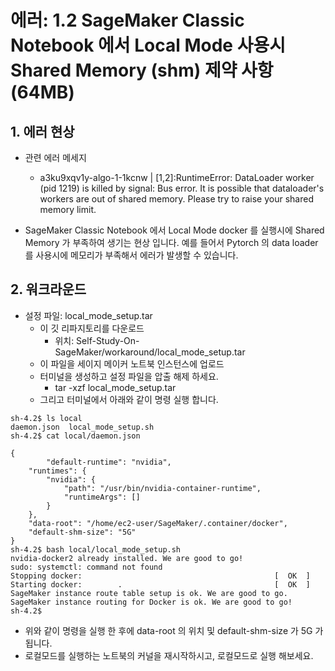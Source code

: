 # 에러: 1.2 SageMaker Classic Notebook 에서 Local Mode 사용시 Shared Memory (shm) 제약 사항 (64MB)
## 1. 에러 현상
- 관련 에러 메세지
    - a3ku9xqv1y-algo-1-1kcnw | [1,2]:RuntimeError: DataLoader worker (pid 1219) is killed by signal: Bus error. It is possible that dataloader's workers are out of shared memory. Please try to raise your shared memory limit.


- SageMaker Classic Notebook 에서 Local Mode docker 를 실행시에  Shared Memory 가 부족하여 생기는 현상 입니다. 예를 들어서 Pytorch 의 data loader 를 사용시에 메모리가 부족해서 에러가 발생할 수 있습니다.
    

## 2. 워크라운드
- 설정 파일: local_mode_setup.tar
    - 이 깃 리파지토리를 다운로드
        - 위치: Self-Study-On-SageMaker/workaround/local_mode_setup.tar
    - 이 파일을 세이지 메이커 노트북 인스턴스에 업로드
    - 터미널을 생성하고 설정 파일을 압출 해제 하세요.
        - tar -xzf local_mode_setup.tar
    - 그리고  터미널에서 아래와 같이 명령 실행 합니다.


```
sh-4.2$ ls local
daemon.json  local_mode_setup.sh
sh-4.2$ cat local/daemon.json 

{
        "default-runtime": "nvidia",
    "runtimes": {
        "nvidia": {
            "path": "/usr/bin/nvidia-container-runtime",
            "runtimeArgs": []
        }
    },
    "data-root": "/home/ec2-user/SageMaker/.container/docker",
    "default-shm-size": "5G" 
}
sh-4.2$ bash local/local_mode_setup.sh 
nvidia-docker2 already installed. We are good to go!
sudo: systemctl: command not found
Stopping docker:                                           [  OK  ]
Starting docker:        .                                  [  OK  ]
SageMaker instance route table setup is ok. We are good to go.
SageMaker instance routing for Docker is ok. We are good to go!
sh-4.2$ 
```


- 위와 같이 명령을 실행 한 후에 data-root 의 위치 및 default-shm-size 가 5G 가 됩니다.
- 로컬모드를 실행하는 노트북의 커널을 재시작하시고, 로컬모드로 실행 해보세요.